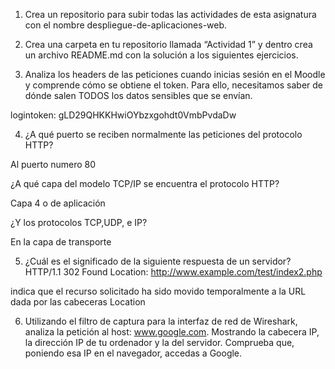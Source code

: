 1. Crea un repositorio para subir todas las actividades de esta asignatura con el
nombre despliegue-de-aplicaciones-web.



2. Crea una carpeta en tu repositorio llamada “Actividad 1” y dentro crea un archivo
README.md con la solución a los siguientes ejercicios.



3. Analiza los headers de las peticiones cuando inicias sesión en el Moodle y comprende
cómo se obtiene el token. Para ello, necesitamos saber de dónde salen TODOS los
datos sensibles que se envían.

logintoken: gLD29QHKKHwiOYbzxgohdt0VmbPvdaDw


4. ¿A qué puerto se reciben normalmente las peticiones del protocolo HTTP?

Al puerto numero 80

 ¿A qué
capa del modelo TCP/IP se encuentra el protocolo HTTP? 

Capa 4 o de aplicación

¿Y los protocolos TCP,UDP, e IP?

En la capa de transporte

5. ¿Cuál es el significado de la siguiente respuesta de un servidor?
HTTP/1.1 302 Found
Location: http://www.example.com/test/index2.php

indica que el recurso solicitado ha sido movido temporalmente a la URL dada por las cabeceras Location

6. Utilizando el filtro de captura para la interfaz de red de Wireshark, analiza la petición
al host: www.google.com. Mostrando la cabecera IP, la dirección IP de tu ordenador y
la del servidor. Comprueba que, poniendo esa IP en el navegador, accedas a Google.
